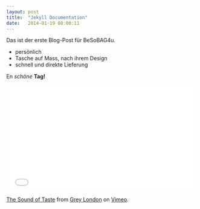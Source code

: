 ```yaml
---
layout: post
title:  "Jekyll Documentation"
date:   2014-01-19 08:00:11
---
```


Das ist der erste Blog-Post für BeSoBAG4u.

  - persönlich
  - Tasche auf Mass, nach ihrem Design
  - schnell und direkte Lieferung

En *schöne* **Tag!**


<iframe src="//player.vimeo.com/video/83514724" width="500" height="281" frameborder="0" webkitallowfullscreen mozallowfullscreen allowfullscreen></iframe> <p><a href="http://vimeo.com/83514724">The Sound of Taste</a> from <a href="http://vimeo.com/greylondon">Grey London</a> on <a href="https://vimeo.com">Vimeo</a>.</p>
